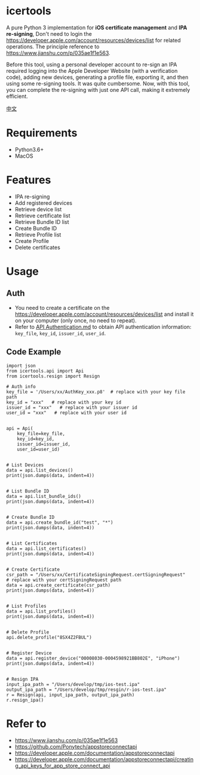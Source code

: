 # icertools

A pure Python 3 implementation for **iOS certificate management** and **IPA re-signing**, Don't need to login the https://developer.apple.com/account/resources/devices/list for related operations. The principle reference to https://www.jianshu.com/p/035ae1f1e563.

Before this tool, using a personal developer account to re-sign an IPA required logging into the Apple Developer Website (with a verification code), adding new devices, generating a profile file, exporting it, and then using some re-signing tools. It was quite cumbersome. Now, with this tool, you can complete the re-signing with just one API call, making it extremely efficient.


[中文](README.md)

# Requirements

- Python3.6+
- MacOS


# Features

- IPA re-signing
- Add registered devices
- Retrieve device list
- Retrieve certificate list
- Retrieve Bundle ID list
- Create Bundle ID
- Retrieve Profile list
- Create Profile
- Delete certificates


# Usage

## Auth
- You need to create a certificate on the https://developer.apple.com/account/resources/devices/list and install it on your computer (only once, no need to repeat).
- Refer to [API Authentication.md](/docs/Authentication.md) to obtain API authentication information: `key_file`, `key_id`, `issuer_id`, `user_id`.


## Code Example

```python3
import json
from icertools.api import Api
from icertools.resign import Resign

# Auth info
key_file = '/Users/xx/AuthKey_xxx.p8'  # replace with your key file path
key_id = "xxx"   # replace with your key id
issuer_id = "xxx"   # replace with your issuer id
user_id = "xxx"   # replace with your user id


api = Api(
    key_file=key_file,
    key_id=key_id,
    issuer_id=issuer_id,
    user_id=user_id)


# List Devices
data = api.list_devices()
print(json.dumps(data, indent=4))


# List Bundle ID
data = api.list_bundle_ids()
print(json.dumps(data, indent=4))


# Create Bundle ID
data = api.create_bundle_id("test", "*")
print(json.dumps(data, indent=4))


# List Certificates
data = api.list_certificates()
print(json.dumps(data, indent=4))


# Create Certificate
csr_path = "/Users/xx/CertificateSigningRequest.certSigningRequest"    # replace with your certSigningRequest path
data = api.create_certificate(csr_path)
print(json.dumps(data, indent=4))


# List Profiles
data = api.list_profiles()
print(json.dumps(data, indent=4))


# Delete Profile
api.delete_profile("8SX4Z2FBUL")


# Register Device
data = api.register_device("00008030-0004598921BB802E", "iPhone")
print(json.dumps(data, indent=4))


# Resign IPA
input_ipa_path = "/Users/develop/tmp/ios-test.ipa"
output_ipa_path = "/Users/develop/tmp/resgin/r-ios-test.ipa"
r = Resign(api, input_ipa_path, output_ipa_path)
r.resign_ipa()
```


# Refer to
- https://www.jianshu.com/p/035ae1f1e563
- https://github.com/Ponytech/appstoreconnectapi
- https://developer.apple.com/documentation/appstoreconnectapi
- https://developer.apple.com/documentation/appstoreconnectapi/creating_api_keys_for_app_store_connect_api